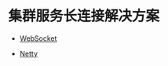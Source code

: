 # 集群服务长连接解决方案

- [WebSocket](connection-loadbalance/websocket.md)

- [Netty](connection-loadbalance/netty.md)